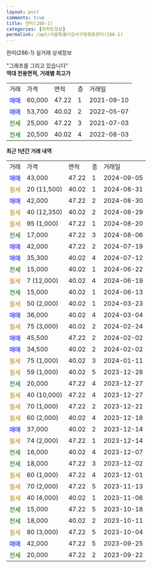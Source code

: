```yaml
---
layout: post
comments: true
title: 한미(286-1)
categories: [아파트정보]
permalink: /apt/서울특별시강서구방화동한미(286-1)
---
```


한미(286-1) 실거래 상세정보

<script type="text/javascript">
  google.charts.load('current', {'packages':['line', 'corechart']});
  google.charts.setOnLoadCallback(drawChart);

  function drawChart() {
    var data = new google.visualization.DataTable();
    data.addColumn('date', '거래일');
    data.addColumn('number', "매매");
    data.addColumn('number', "전세");
    data.addColumn('number', "전매");

    data.addRows([[new Date(Date.parse("2024-09-05")), 43000, null, null], [new Date(Date.parse("2024-08-31")), null, null, null], [new Date(Date.parse("2024-08-30")), 42000, null, null], [new Date(Date.parse("2024-08-29")), null, null, null], [new Date(Date.parse("2024-08-20")), null, null, null], [new Date(Date.parse("2024-08-06")), null, 17000, null], [new Date(Date.parse("2024-07-19")), 42000, null, null], [new Date(Date.parse("2024-07-12")), 35300, null, null], [new Date(Date.parse("2024-06-22")), null, 15000, null], [new Date(Date.parse("2024-06-19")), null, null, null], [new Date(Date.parse("2024-06-13")), null, 15000, null], [new Date(Date.parse("2024-03-23")), null, null, null], [new Date(Date.parse("2024-03-04")), 36000, null, null], [new Date(Date.parse("2024-02-24")), null, null, null], [new Date(Date.parse("2024-02-02")), 45500, null, null], [new Date(Date.parse("2024-02-02")), 34500, null, null], [new Date(Date.parse("2024-01-11")), null, null, null], [new Date(Date.parse("2023-12-28")), null, null, null], [new Date(Date.parse("2023-12-27")), null, 20000, null], [new Date(Date.parse("2023-12-27")), null, null, null], [new Date(Date.parse("2023-12-21")), null, null, null], [new Date(Date.parse("2023-12-18")), null, null, null], [new Date(Date.parse("2023-12-14")), 37000, null, null], [new Date(Date.parse("2023-12-14")), null, null, null], [new Date(Date.parse("2023-12-07")), null, 16000, null], [new Date(Date.parse("2023-12-02")), null, 18000, null], [new Date(Date.parse("2023-12-01")), null, null, null], [new Date(Date.parse("2023-11-13")), null, null, null], [new Date(Date.parse("2023-11-06")), null, null, null], [new Date(Date.parse("2023-10-18")), null, 15000, null], [new Date(Date.parse("2023-10-11")), null, 18000, null], [new Date(Date.parse("2023-10-04")), null, null, null], [new Date(Date.parse("2023-09-25")), 42000, null, null], [new Date(Date.parse("2023-09-22")), null, 20000, null]]);

    var options = {
      hAxis: {
        format: 'yyyy/MM/dd'
      },    
      lineWidth: 0,
      pointsVisible: true,    
      title: '최근 1년간 유형별 실거래가 분포',
      legend: { position: 'bottom' }
    };

    var formatter = new google.visualization.NumberFormat({pattern:'###,###'} );
    formatter.format(data, 1);
    formatter.format(data, 2);
    
    setTimeout(function() {
        var chart = new google.visualization.LineChart(document.getElementById('columnchart_material'));
        chart.draw(data, (options));
        document.getElementById('loading').style.display = 'none';
    }, 200);
  }
</script>


<div id="loading" style="z-index:20; display: block; margin-left: 0px">"그래프를 그리고 있습니다"</div>
<div id="columnchart_material" style="width: 95%; margin-left: 0px; display: block"></div>
<!-- contents start -->
<b>역대 전용면적, 거래별 최고가</b>
<table class="sortable">
    <tr>
      <td>거래</td>
      <td>가격</td>
      <td>면적</td>
      <td>층</td>
      <td>거래일</td>
    </tr>
        <tr>
          <td><a style="color: blue">매매</a></td>
          <td>60,000</td>
          <td>47.22</td>
          <td>1</td>
          <td>2021-09-10</td>
        </tr>            <tr>
          <td><a style="color: blue">매매</a></td>
          <td>53,700</td>
          <td>40.02</td>
          <td>2</td>
          <td>2022-05-07</td>
        </tr>        
        <tr>
              <td><a style="color: darkgreen">전세</a></td>
              <td>25,000</td>
              <td>47.22</td>
              <td>3</td>
              <td>2021-07-03</td>
            </tr>            <tr>
              <td><a style="color: darkgreen">전세</a></td>
              <td>20,500</td>
              <td>40.02</td>
              <td>4</td>
              <td>2022-08-03</td>
            </tr>        
    
</table>

<b>최근 1년간 거래 내역</b>

<table class="sortable">
    <tr>
      <td>거래</td>
      <td>가격</td>
      <td>면적</td>
      <td>층</td>
      <td>거래일</td>
    </tr>
    <tr>
      <td><a style="color: blue">매매</a></td>
      <td>43,000</td>
      <td>47.22</td>
      <td>1</td>
      <td>2024-09-05</td>
    </tr>          <tr>
      <td><a style="color: darkgoldenrod">월세</a></td>
      <td>20 (11,500)</td>
      <td>40.02</td>
      <td>1</td>
      <td>2024-08-31</td>
    </tr>          <tr>
      <td><a style="color: blue">매매</a></td>
      <td>42,000</td>
      <td>47.22</td>
      <td>2</td>
      <td>2024-08-30</td>
    </tr>          <tr>
      <td><a style="color: darkgoldenrod">월세</a></td>
      <td>40 (12,350)</td>
      <td>40.02</td>
      <td>2</td>
      <td>2024-08-29</td>
    </tr>          <tr>
      <td><a style="color: darkgoldenrod">월세</a></td>
      <td>95 (1,000)</td>
      <td>47.22</td>
      <td>1</td>
      <td>2024-08-20</td>
    </tr>          <tr>
      <td><a style="color: darkgreen">전세</a></td>
      <td>17,000</td>
      <td>47.22</td>
      <td>3</td>
      <td>2024-08-06</td>
    </tr>          <tr>
      <td><a style="color: blue">매매</a></td>
      <td>42,000</td>
      <td>47.22</td>
      <td>2</td>
      <td>2024-07-19</td>
    </tr>          <tr>
      <td><a style="color: blue">매매</a></td>
      <td>35,300</td>
      <td>40.02</td>
      <td>4</td>
      <td>2024-07-12</td>
    </tr>          <tr>
      <td><a style="color: darkgreen">전세</a></td>
      <td>15,000</td>
      <td>40.02</td>
      <td>1</td>
      <td>2024-06-22</td>
    </tr>          <tr>
      <td><a style="color: darkgoldenrod">월세</a></td>
      <td>7 (12,000)</td>
      <td>40.02</td>
      <td>4</td>
      <td>2024-06-19</td>
    </tr>          <tr>
      <td><a style="color: darkgreen">전세</a></td>
      <td>15,000</td>
      <td>40.02</td>
      <td>1</td>
      <td>2024-06-13</td>
    </tr>          <tr>
      <td><a style="color: darkgoldenrod">월세</a></td>
      <td>50 (2,000)</td>
      <td>40.02</td>
      <td>1</td>
      <td>2024-03-23</td>
    </tr>          <tr>
      <td><a style="color: blue">매매</a></td>
      <td>36,000</td>
      <td>40.02</td>
      <td>4</td>
      <td>2024-03-04</td>
    </tr>          <tr>
      <td><a style="color: darkgoldenrod">월세</a></td>
      <td>75 (3,000)</td>
      <td>40.02</td>
      <td>2</td>
      <td>2024-02-24</td>
    </tr>          <tr>
      <td><a style="color: blue">매매</a></td>
      <td>45,500</td>
      <td>47.22</td>
      <td>2</td>
      <td>2024-02-02</td>
    </tr>          <tr>
      <td><a style="color: blue">매매</a></td>
      <td>34,500</td>
      <td>40.02</td>
      <td>2</td>
      <td>2024-02-02</td>
    </tr>          <tr>
      <td><a style="color: darkgoldenrod">월세</a></td>
      <td>75 (1,000)</td>
      <td>40.02</td>
      <td>3</td>
      <td>2024-01-11</td>
    </tr>          <tr>
      <td><a style="color: darkgoldenrod">월세</a></td>
      <td>59 (1,000)</td>
      <td>40.02</td>
      <td>5</td>
      <td>2023-12-28</td>
    </tr>          <tr>
      <td><a style="color: darkgreen">전세</a></td>
      <td>20,000</td>
      <td>47.22</td>
      <td>4</td>
      <td>2023-12-27</td>
    </tr>          <tr>
      <td><a style="color: darkgoldenrod">월세</a></td>
      <td>40 (10,000)</td>
      <td>47.22</td>
      <td>4</td>
      <td>2023-12-27</td>
    </tr>          <tr>
      <td><a style="color: darkgoldenrod">월세</a></td>
      <td>70 (1,000)</td>
      <td>47.22</td>
      <td>2</td>
      <td>2023-12-21</td>
    </tr>          <tr>
      <td><a style="color: darkgoldenrod">월세</a></td>
      <td>60 (2,000)</td>
      <td>40.02</td>
      <td>4</td>
      <td>2023-12-18</td>
    </tr>          <tr>
      <td><a style="color: blue">매매</a></td>
      <td>37,000</td>
      <td>40.02</td>
      <td>2</td>
      <td>2023-12-14</td>
    </tr>          <tr>
      <td><a style="color: darkgoldenrod">월세</a></td>
      <td>74 (2,000)</td>
      <td>47.22</td>
      <td>1</td>
      <td>2023-12-14</td>
    </tr>          <tr>
      <td><a style="color: darkgreen">전세</a></td>
      <td>16,000</td>
      <td>40.02</td>
      <td>4</td>
      <td>2023-12-07</td>
    </tr>          <tr>
      <td><a style="color: darkgreen">전세</a></td>
      <td>18,000</td>
      <td>47.22</td>
      <td>3</td>
      <td>2023-12-02</td>
    </tr>          <tr>
      <td><a style="color: darkgoldenrod">월세</a></td>
      <td>60 (1,000)</td>
      <td>47.22</td>
      <td>4</td>
      <td>2023-12-01</td>
    </tr>          <tr>
      <td><a style="color: darkgoldenrod">월세</a></td>
      <td>70 (2,000)</td>
      <td>47.22</td>
      <td>5</td>
      <td>2023-11-13</td>
    </tr>          <tr>
      <td><a style="color: darkgoldenrod">월세</a></td>
      <td>40 (4,000)</td>
      <td>40.02</td>
      <td>1</td>
      <td>2023-11-06</td>
    </tr>          <tr>
      <td><a style="color: darkgreen">전세</a></td>
      <td>15,000</td>
      <td>47.22</td>
      <td>5</td>
      <td>2023-10-18</td>
    </tr>          <tr>
      <td><a style="color: darkgreen">전세</a></td>
      <td>18,000</td>
      <td>40.02</td>
      <td>2</td>
      <td>2023-10-11</td>
    </tr>          <tr>
      <td><a style="color: darkgoldenrod">월세</a></td>
      <td>80 (3,000)</td>
      <td>47.22</td>
      <td>5</td>
      <td>2023-10-04</td>
    </tr>          <tr>
      <td><a style="color: blue">매매</a></td>
      <td>42,000</td>
      <td>47.22</td>
      <td>5</td>
      <td>2023-09-25</td>
    </tr>          <tr>
      <td><a style="color: darkgreen">전세</a></td>
      <td>20,000</td>
      <td>47.22</td>
      <td>2</td>
      <td>2023-09-22</td>
    </tr>      </table>
<!-- contents end -->    

